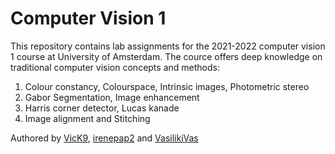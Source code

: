 # Computer Vision 1

This repository contains lab assignments for the 2021-2022 computer vision 1 course at University of Amsterdam. The cource offers deep knowledge on 
traditional computer vision concepts and methods:

1. Colour constancy, Colourspace, Intrinsic images, Photometric stereo
2. Gabor Segmentation, Image enhancement
3. Harris corner detector, Lucas kanade
4. Image alignment and Stitching

Authored by [VicK9](https://github.com/VicK9), [irenepap2](https://github.com/irenepap2) and [VasilikiVas](https://github.com/VasilikiVas) 
